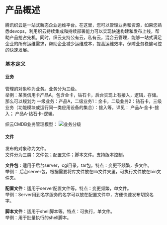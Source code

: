 # 产品概述 #
腾讯织云是一站式新态企业运维平台。在这里，您可以管理业务和资源，如果您熟悉devops，利用织云持续集成和持续部署能力可以实现快速构建和发布上线，帮助产品抢占先机。同时，织云支持公有云，私有云，混合云管理，能够一站式满足企业的所有运维需求，帮助企业减少运维成本，提高运维效率，保障业务稳健可控的快速发展。


### 基本定义 ###

#### 业务 ####

管理的对象称为业务。业务分为三级。  
举例：某类信用卡产品A，包含金卡，钻石卡，后台实现上有接入，逻辑，存储。那么可以规划为 一级业务：产品A，二级业务1：金卡，二级业务2：钻石卡，三级业务（功能模块或运行同一类应用设备的集合）：接入等。详见： 
产品A-金卡-接入；
产品A-钻石卡-逻辑。  

织云CMDB业务管理模型：
![业务分级](http://i.imgur.com/IrNshvq.png)

#### 文件 ####

发布的对象称为文件。  
文件分为三类：文件包；配置文件；脚本文件。支持版本控制。

**文件包**：适用于后台server，cgi目录，tar包。特点：变更不频繁，多文件。  
举例： 后台server包，根据需要将库文件放在lib文件夹里，可执行文件放在bin文件夹。

**配置文件**：适用于server配置文件等。特点：变更频繁，单文件。  
举例：Server用到名字服务的名字可以放在配置文件中，方便快速发布切换名字。

**脚本文件**：适用于shell脚本等。特点：可执行，单文件。   
举例：用于批量执行的shell脚本。
